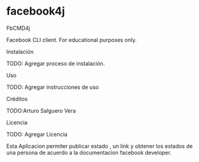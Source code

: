 # facebook4j
FbCMD4j

Facebook CLI client. For educational purposes only.

Instalación

TODO: Agregar proceso de instalación.

Uso

TODO: Agregar instrucciones de uso

Créditos

TODO:Arturo Salguero Vera

Licencia

TODO: Agregar Licencia

Esta Aplicacion permiter publicar estado , un link y obtener los estados de una persona de acuerdo a la documentacion 
facebook developer.
